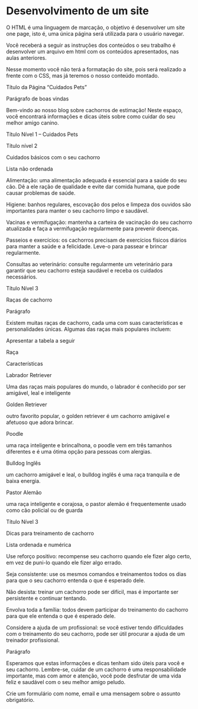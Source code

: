 # Desenvolvimento de um site


O HTML é uma linguagem de marcação, o objetivo é desenvolver um site one page, isto é, uma única página será utilizada para o usuário navegar.

Você receberá a seguir as instruções dos conteúdos o seu trabalho é desenvolver um arquivo em html com os conteúdos apresentados, nas aulas anteriores.

Nesse momento você não terá a formatação do site, pois será realizado a frente com o CSS, mas já teremos o nosso conteúdo montado.

Título da Página “Cuidados Pets”

Parágrafo de boas vindas

Bem-vindo ao nosso blog sobre cachorros de estimação! Neste espaço, você encontrará informações e dicas úteis sobre como cuidar do seu melhor amigo canino.

Título Nível 1 – Cuidados Pets

Título nível 2 

Cuidados básicos com o seu cachorro

Lista não ordenada

Alimentação: uma alimentação adequada é essencial para a saúde do seu cão. Dê a ele ração de qualidade e evite dar comida humana, que pode causar problemas de saúde.

Higiene: banhos regulares, escovação dos pelos e limpeza dos ouvidos são importantes para manter o seu cachorro limpo e saudável.

Vacinas e vermifugação: mantenha a carteira de vacinação do seu cachorro atualizada e faça a vermifugação regularmente para prevenir doenças.

Passeios e exercícios: os cachorros precisam de exercícios físicos diários para manter a saúde e a felicidade. Leve-o para passear e brincar regularmente.

Consultas ao veterinário: consulte regularmente um veterinário para garantir que seu cachorro esteja saudável e receba os cuidados necessários.

Título Nível 3

Raças de cachorro

Parágrafo

Existem muitas raças de cachorro, cada uma com suas características e personalidades únicas. Algumas das raças mais populares incluem:

Apresentar a tabela a seguir

Raça

Características

Labrador Retriever

Uma das raças mais populares do mundo, o labrador é conhecido por ser amigável, leal e inteligente

Golden Retriever

outro favorito popular, o golden retriever é um cachorro amigável e afetuoso que adora brincar.

Poodle

uma raça inteligente e brincalhona, o poodle vem em três tamanhos diferentes e é uma ótima opção para pessoas com alergias.


Bulldog Inglês

um cachorro amigável e leal, o bulldog inglês é uma raça tranquila e de baixa energia.

Pastor Alemão

uma raça inteligente e corajosa, o pastor alemão é frequentemente usado como cão policial ou de guarda


Título Nível 3

Dicas para treinamento de cachorro

Lista ordenada e numérica

Use reforço positivo: recompense seu cachorro quando ele fizer algo certo, em vez de puni-lo quando ele fizer algo errado.

Seja consistente: use os mesmos comandos e treinamentos todos os dias para que o seu cachorro entenda o que é esperado dele.

Não desista: treinar um cachorro pode ser difícil, mas é importante ser persistente e continuar tentando.

Envolva toda a família: todos devem participar do treinamento do cachorro para que ele entenda o que é esperado dele.

Considere a ajuda de um profissional: se você estiver tendo dificuldades com o treinamento do seu cachorro, pode ser útil procurar a ajuda de um treinador profissional.

Parágrafo 

Esperamos que estas informações e dicas tenham sido úteis para você e seu cachorro. Lembre-se, cuidar de um cachorro é uma responsabilidade importante, mas com amor e atenção, você pode desfrutar de uma vida feliz e saudável com o seu melhor amigo peludo.

Crie um formulário com nome, email e uma mensagem sobre o assunto obrigatório.
